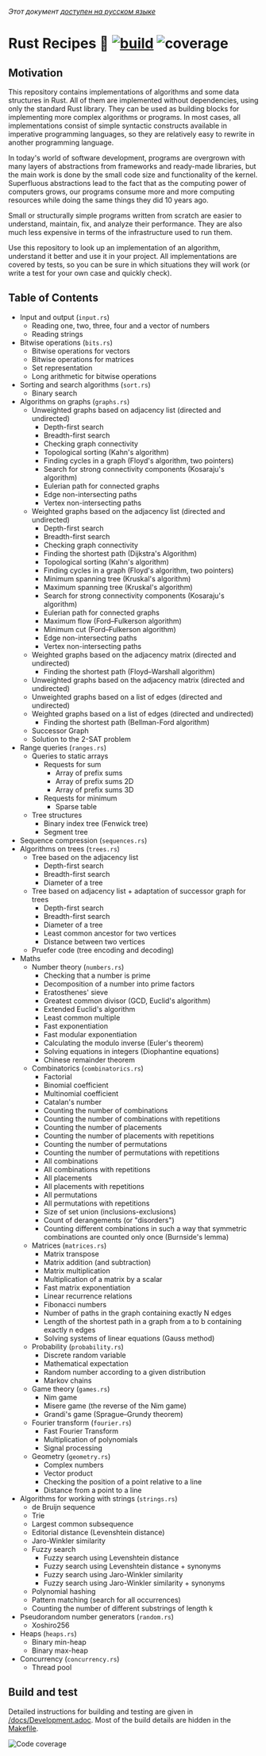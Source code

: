 _Этот документ [доступен на русском языке](/README.ru.md)_

# Rust Recipes 🍳 [![build](https://github.com/char16t/rust-recipes/actions/workflows/build.yml/badge.svg)](https://github.com/char16t/rust-recipes/actions/workflows/build.yml) ![coverage](https://char16t.github.io/rust-recipes/badges/flat.svg)

## Motivation

This repository contains implementations of algorithms and some data structures in Rust. All of them are implemented without dependencies, using only the standard Rust library. They can be used as building blocks for implementing more complex algorithms or programs. In most cases, all implementations consist of simple syntactic constructs available in imperative programming languages, so they are relatively easy to rewrite in another programming language.

In today's world of software development, programs are overgrown with many layers of abstractions from frameworks and ready-made libraries, but the main work is done by the small code size and functionality of the kernel. Superfluous abstractions lead to the fact that as the computing power of computers grows, our programs consume more and more computing resources while doing the same things they did 10 years ago.

Small or structurally simple programs written from scratch are easier to understand, maintain, fix, and analyze their performance. They are also much less expensive in terms of the infrastructure used to run them.

Use this repository to look up an implementation of an algorithm, understand it better and use it in your project. All implementations are covered by tests, so you can be sure in which situations they will work (or write a test for your own case and quickly check).

## Table of Contents

 * Input and output (`input.rs`)
   * Reading one, two, three, four and a vector of numbers
   * Reading strings
 * Bitwise operations (`bits.rs`)
   * Bitwise operations for vectors
   * Bitwise operations for matrices
   * Set representation
   * Long arithmetic for bitwise operations
 * Sorting and search algorithms (`sort.rs`)
   * Binary search
 * Algorithms on graphs (`graphs.rs`)
   * Unweighted graphs based on adjacency list (directed and undirected)
     * Depth-first search
     * Breadth-first search
     * Checking graph connectivity
     * Topological sorting (Kahn's algorithm)
     * Finding cycles in a graph (Floyd's algorithm, two pointers)
     * Search for strong connectivity components (Kosaraju's algorithm)
     * Eulerian path for connected graphs
     * Edge non-intersecting paths
     * Vertex non-intersecting paths
   * Weighted graphs based on the adjacency list (directed and undirected)
     * Depth-first search
     * Breadth-first search
     * Checking graph connectivity
     * Finding the shortest path (Dijkstra's Algorithm)
     * Topological sorting (Kahn's algorithm)
     * Finding cycles in a graph (Floyd's algorithm, two pointers)
     * Minimum spanning tree (Kruskal's algorithm)
     * Maximum spanning tree (Kruskal's algorithm)
     * Search for strong connectivity components (Kosaraju's algorithm)
     * Eulerian path for connected graphs
     * Maximum flow (Ford–Fulkerson algorithm)
     * Minimum cut (Ford–Fulkerson algorithm)
     * Edge non-intersecting paths
     * Vertex non-intersecting paths
   * Weighted graphs based on the adjacency matrix (directed and undirected)
     * Finding the shortest path (Floyd–Warshall algorithm)
   * Unweighted graphs based on the adjacency matrix (directed and undirected)
   * Unweighted graphs based on a list of edges (directed and undirected)
   * Weighted graphs based on a list of edges (directed and undirected)
     * Finding the shortest path (Bellman-Ford algorithm)
   * Successor Graph
   * Solution to the 2-SAT problem
 * Range queries (`ranges.rs`)
   * Queries to static arrays
     * Requests for sum
       * Array of prefix sums
       * Array of prefix sums 2D
       * Array of prefix sums 3D
     * Requests for minimum
       * Sparse table
   * Tree structures
      * Binary index tree (Fenwick tree)
      * Segment tree
 * Sequence compression (`sequences.rs`)
 * Algorithms on trees (`trees.rs`)
   * Tree based on the adjacency list
     * Depth-first search
     * Breadth-first search
     * Diameter of a tree
   * Tree based on adjacency list + adaptation of successor graph for trees
     * Depth-first search
     * Breadth-first search
     * Diameter of a tree
     * Least common ancestor for two vertices
     * Distance between two vertices
   * Pruefer code (tree encoding and decoding)
 * Maths
   * Number theory (`numbers.rs`)
     * Checking that a number is prime
     * Decomposition of a number into prime factors
     * Eratosthenes' sieve
     * Greatest common divisor (GСD, Euclid's algorithm)
     * Extended Euclid's algorithm
     * Least common multiple
     * Fast exponentiation
     * Fast modular exponentiation
     * Calculating the modulo inverse (Euler's theorem)
     * Solving equations in integers (Diophantine equations)
     * Chinese remainder theorem
   * Combinatorics (`combinatorics.rs`)
     * Factorial
     * Binomial coefficient
     * Multinomial coefficient
     * Catalan's number
     * Counting the number of combinations
     * Counting the number of combinations with repetitions
     * Counting the number of placements
     * Counting the number of placements with repetitions
     * Counting the number of permutations
     * Counting the number of permutations with repetitions
     * All combinations
     * All combinations with repetitions
     * All placements
     * All placements with repetitions
     * All permutations
     * All permutations with repetitions
     * Size of set union (inclusions-exclusions)
     * Count of derangements (or "disorders")
     * Counting different combinations in such a way that symmetric combinations are counted only once (Burnside's lemma)
   * Matrices (`matrices.rs`)
     * Matrix transpose
     * Matrix addition (and subtraction)
     * Matrix multiplication
     * Multiplication of a matrix by a scalar
     * Fast matrix exponentiation
     * Linear recurrence relations
     * Fibonacci numbers
     * Number of paths in the graph containing exactly N edges
     * Length of the shortest path in a graph from a to b containing exactly n edges
     * Solving systems of linear equations (Gauss method)
   * Probability (`probability.rs`)
     * Discrete random variable
     * Mathematical expectation
     * Random number according to a given distribution
     * Markov chains
   * Game theory (`games.rs`)
     * Nim game
     * Misere game (the reverse of the Nim game)
     * Grandi's game (Sprague–Grundy theorem)
   * Fourier transform (`fourier.rs`)
     * Fast Fourier Transform
     * Multiplication of polynomials
     * Signal processing
   * Geometry (`geometry.rs`)
     * Complex numbers
     * Vector product
     * Checking the position of a point relative to a line
     * Distance from a point to a line
 * Algorithms for working with strings (`strings.rs`)
   * de Bruijn sequence
   * Trie
   * Largest common subsequence
   * Editorial distance (Levenshtein distance)
   * Jaro-Winkler similarity
   * Fuzzy search
     * Fuzzy search using Levenshtein distance
     * Fuzzy search using Levenshtein distance + synonyms
     * Fuzzy search using Jaro-Winkler similarity
     * Fuzzy search using Jaro-Winkler similarity + synonyms
   * Polynomial hashing
   * Pattern matching (search for all occurrences)
   * Counting the number of different substrings of length k
 * Pseudorandom number generators (`random.rs`)
   * Xoshiro256
 * Heaps (`heaps.rs`)
   * Binary min-heap
   * Binary max-heap
 * Concurrency (`concurrency.rs`)
   * Thread pool

## Build and test

Detailed instructions for building and testing are given in [/docs/Development.adoc](/docs/Development.adoc). Most of the build details are hidden in the [Makefile](/Makefile).

![Code coverage](/docs/codecov.png "Code coverage")
